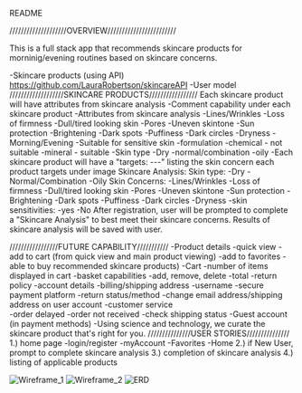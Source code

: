 README

////////////////////OVERVIEW////////////////////////

This is a full stack app that recommends skincare products for morninig/evening routines based on skincare concerns. 

-Skincare products (using API)
https://github.com/LauraRobertson/skincareAPI
-User model
///////////////////SKINCARE PRODUCTS/////////////////
Each skincare product will have attributes from skincare analysis
    -Comment capability under each skincare product
    -Attributes from skincare analysis
        -Lines/Wrinkles
        -Loss of firmness
        -Dull/tired looking skin
        -Pores
        -Uneven skintone
        -Sun protection
        -Brightening
        -Dark spots
        -Puffiness
        -Dark circles
        -Dryness
        -Morning/Evening 
        -Suitable for sensitive skin
            -formulation
                -chemical - not suitable
                -mineral - suitable
        -Skin type
            -Dry
            -normal/combination
            -oily
    -Each skincare product will have a "targets: ---" listing the skin concern each product targets under image
Skincare Analysis: 
Skin type: 
    -Dry
    -Normal/Combination
    -Oily
Skin Concerns:
    -Lines/Wrinkles
    -Loss of firmness
    -Dull/tired looking skin
    -Pores
    -Uneven skintone
    -Sun protection
    -Brightening
    -Dark spots
    -Puffiness
    -Dark circles
    -Dryness
-skin sensitivities: 
    -yes
    -No
After registration, user will be prompted to complete a "Skincare Analysis" to best meet their skincare concerns. Results of skincare analysis will be saved with user. 

/////////////////FUTURE CAPABILITY///////////
    -Product details
        -quick view
        -add to cart (from quick view and main product viewing)
        -add to favorites
    -able to buy recommended skincare products)
        -Cart
            -number of items displayed in cart
        -basket capabilities
            -add, remove, delete
        -total
    -return policy
    -account details
        -billing/shipping address
        -username
        -secure payment platform
        -return status/method
        -change email address/shipping address on user account
    -customer service   
        -order delayed
        -order not received
        -check shipping status
    -Guest account (in payment methods)
-Using science and technology, we curate the skincare product that's right for you. 
///////////////USER STORIES///////////////
1.) home page
    -login/register
    -myAccount
    -Favorites
    -Home
2.) if New User, prompt to complete skincare analysis
3.) completion of skincare analysis
4.) listing of applicable products


![Wireframe_1](./Wireframe_1.jpg)
![Wireframe_2](./Wireframe_2.jpg)
![ERD](./ERD.png)